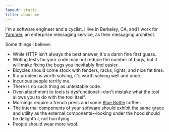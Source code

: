 ```yaml
---
layout: static
title: about me
---
```


I'm a software engineer and a cyclist. I live in Berkeley, CA, and I work for
[Yammer](http://www.yammer.com), an enterprise messaging service, as their
messaging architect.

Some things I believe:

* While HTTP isn't always the best answer, it's a damn fine first guess.
* Writing tests for your code may not reduce the number of bugs, but it will
  make fixing the bugs you inevitably find easier.
* Bicycles should come stock with fenders, racks, lights, and nice fat tires.
* If a problem is worth solving, it's worth solving well and once.
* Incurious people terrify me.
* There is no such thing as untestable code.
* Over-attachment to tools is dysfunctional--don't mistake what the tool 
  allows you to do with the tool itself.
* Mornings require a french press and some
  [Blue Bottle](http://bluebottlecoffee.net/) coffee.
* The internal components of your software should exhibit the same grace and
  utility as the external components--looking under the hood should be
  delightful, not horrifying.
* People should wear more wool.

